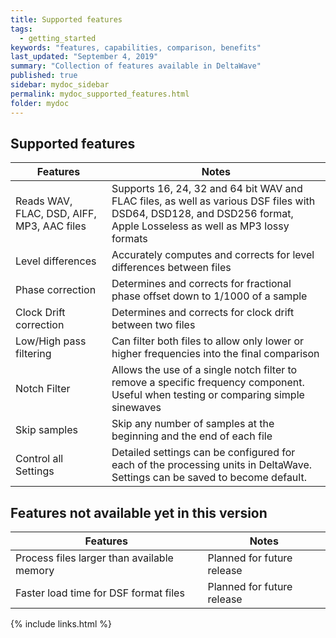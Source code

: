 ```yaml
---
title: Supported features
tags:
  - getting_started
keywords: "features, capabilities, comparison, benefits"
last_updated: "September 4, 2019"
summary: "Collection of features available in DeltaWave"
published: true
sidebar: mydoc_sidebar
permalink: mydoc_supported_features.html
folder: mydoc
---
```



## Supported features

Features      | Notes
--------------|-----------
Reads WAV, FLAC, DSD, AIFF, MP3, AAC files | Supports 16, 24, 32 and 64 bit WAV and FLAC files, as well as various DSF files with DSD64, DSD128, and DSD256 format, Apple Losseless as well as MP3 lossy formats
Level differences | Accurately computes and corrects for level differences between files
Phase correction | Determines and corrects for fractional phase offset down to 1/1000 of a sample
Clock Drift correction | Determines and corrects for clock drift between two files
Low/High pass filtering | Can filter both files to allow only lower or higher frequencies into the final comparison
Notch Filter | Allows the use of a single notch filter to remove a specific frequency component. Useful when testing or comparing simple sinewaves
Skip samples | Skip any number of samples at the beginning and the end of each file
Control all Settings | Detailed settings can be configured for each of the processing units in DeltaWave. Settings can be saved to become default.





## Features not available yet in this version


Features |  Notes
--------|-----------
Process files larger than available memory | Planned for future release
Faster load time for DSF format files | Planned for future release


{% include links.html %}
